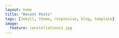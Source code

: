 ```yaml
---
layout: home
title: "Recent Posts"
tags: [Jekyll, theme, responsive, blog, template]
image:
  feature: constellations1.jpg
---
```

